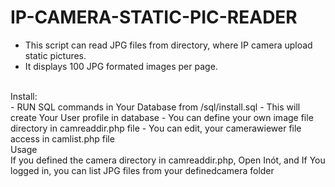 # IP-CAMERA-STATIC-PIC-READER
- This script can read JPG files from directory, where IP camera upload static pictures.
- It displays 100 JPG formated images per page.
<br />
Install:<br />
- RUN SQL commands in Your Database from /sql/install.sql
- This will create Your User profile in database
- You can define your own image file directory in camreaddir.php file
- You can edit, your camerawiewer file access in camlist.php file
<br />
Usage<br />
If you defined the camera directory in camreaddir.php, Open Inót, and If You logged in, you can list JPG files from your definedcamera folder 
